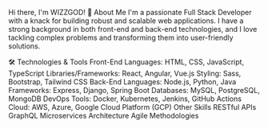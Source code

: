 Hi there, I'm WIZZGOD! 👋
About Me
I'm a passionate Full Stack Developer with a knack for building robust and scalable web applications. I have a strong background in both front-end and back-end technologies, and I love tackling complex problems and transforming them into user-friendly solutions.

🛠️ Technologies & Tools
Front-End
Languages: HTML, CSS, JavaScript, TypeScript
Libraries/Frameworks: React, Angular, Vue.js
Styling: Sass, Bootstrap, Tailwind CSS
Back-End
Languages: Node.js, Python, Java
Frameworks: Express, Django, Spring Boot
Databases: MySQL, PostgreSQL, MongoDB
DevOps
Tools: Docker, Kubernetes, Jenkins, GitHub Actions
Cloud: AWS, Azure, Google Cloud Platform (GCP)
Other Skills
RESTful APIs
GraphQL
Microservices Architecture
Agile Methodologies
